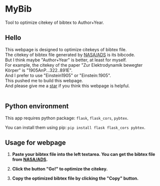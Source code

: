 # MyBib
Tool to optimize citekey of bibtex to Author+Year.

## Hello
This webpage is designed to optimize citekeys of bibtex file. <br>
The citekey of bibtex file generated by <a href="https://ui.adsabs.harvard.edu/">NASA/ADS</a> is its bibcode. <br>
But I think maybe "Author+Year" is better, at least for myself. <br>
For example, the citekey of the paper "Zur Elektrodynamik bewegter Körper" is "1905AnP...322..891E". <br>
And I prefer to use "Einstein1905" or "Einstein:1905". <br>
This pushed me to build this webpage. <br>
And please give me a <a href="https://github.com/lmytime/MyBib">star</a> if you think this webpage is helpful. <br><br>

## Python environment
This app requires python package: `flask`, `flask_cors`, `pybtex`.

You can install them using pip: `pip install flask flask_cors pybtex`.

<h2>Usage for webpage</h2>
<ol>
    <li>
        <p>
            <b> Paste your bibtex file into the left textarea. You can get the bibtex file from <a href="https://ui.adsabs.harvard.edu/">NASA/ADS</a>.</b>
        </p>
    </li>
    <li>
        <p>
            <b>Click the button "Go!" to optimize the citekey.</b>
        </p>
    </li>
    <li>
        <p>
            <b>Copy the optimized bibtex file by clicking the "Copy" button.</b>
        </p>
    </li>
</div>
